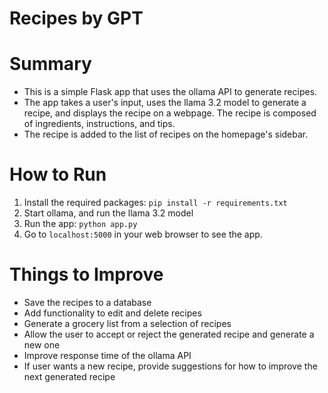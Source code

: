 # Recipes by GPT

# Summary

- This is a simple Flask app that uses the ollama API to generate recipes.
- The app takes a user's input, uses the llama 3.2 model to generate a recipe, and displays the recipe on a webpage. The recipe is composed of ingredients, instructions, and tips.
- The recipe is added to the list of recipes on the homepage's sidebar. 

# How to Run

1. Install the required packages: `pip install -r requirements.txt`
2. Start ollama, and run the llama 3.2 model
2. Run the app: `python app.py`
3. Go to `localhost:5000` in your web browser to see the app.

# Things to Improve
- Save the recipes to a database
- Add functionality to edit and delete recipes
- Generate a grocery list from a selection of recipes
- Allow the user to accept or reject the generated recipe and generate a new one
- Improve response time of the ollama API
- If user wants a new recipe, provide suggestions for how to improve the next generated recipe
